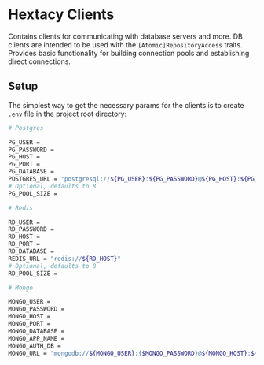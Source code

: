 # Hextacy Clients

Contains clients for communicating with database servers and more. DB clients are intended to be used with the `[Atomic]RepositoryAccess` traits.
Provides basic functionality for building connection pools and establishing direct connections.

## Setup

The simplest way to get the necessary params for the clients is to create `.env` file in the project root directory:

```bash
# Postgres

PG_USER =
PG_PASSWORD =
PG_HOST =
PG_PORT =
PG_DATABASE =
POSTGRES_URL = "postgresql://${PG_USER}:${PG_PASSWORD}@${PG_HOST}:${PG_PORT}/${PG_DATABASE}"
# Optional, defaults to 8
PG_POOL_SIZE =

# Redis

RD_USER =
RD_PASSWORD =
RD_HOST =
RD_PORT =
RD_DATABASE =
REDIS_URL = "redis://${RD_HOST}"
# Optional, defaults to 8
RD_POOL_SIZE = 

# Mongo

MONGO_USER =
MONGO_PASSWORD =
MONGO_HOST =
MONGO_PORT =
MONGO_DATABASE =
MONGO_APP_NAME =
MONGO_AUTH_DB =
MONGO_URL = "mongodb://${MONGO_USER}:{$MONGO_PASSWORD}@${MONGO_HOST}:${MONGO_PORT}/${MONGO_DATABASE}?authSource=${MONGO_AUTH_DB}"
```
